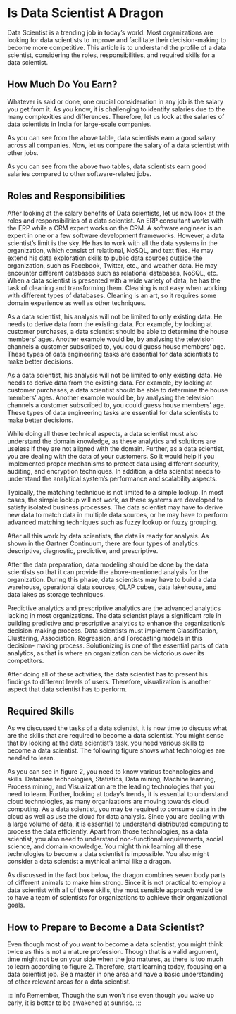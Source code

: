 # Is Data Scientist A Dragon

Data Scientist is a trending job in today’s world. Most
organizations are looking for data scientists to improve
and facilitate their decision-making to become more
competitive. This article is to understand the profile of
a data scientist, considering the roles, responsibilities,
and required skills for a data scientist.

## How Much Do You Earn?

Whatever is said or done, one crucial consideration
in any job is the salary you get from it. As you know,
it is challenging to identify salaries due to the many
complexities and differences. Therefore, let us look at
the salaries of data scientists in India for large-scale
companies.

As you can see from the above table, data scientists
earn a good salary across all companies. Now, let us
compare the salary of a data scientist with other jobs.

As you can see from the above two tables, data
scientists earn good salaries compared to other software-related jobs.

## Roles and Responsibilities

After looking at the salary benefits of Data scientists,
let us now look at the roles and responsibilities of a data
scientist. An ERP consultant works with the ERP while a
CRM expert works on the CRM. A software engineer is an
expert in one or a few software development frameworks.
However, a data scientist’s limit is the sky. He has to
work with all the data systems in the organization, which
consist of relational, NoSQL, and text files. He may
extend his data exploration skills to public data sources
outside the organization, such as Facebook, Twitter,
etc., and weather data. He may encounter different
databases such as relational databases, NoSQL, etc.
When a data scientist is presented with a wide variety of
data, he has the task of cleaning and transforming them.
Cleaning is not easy when working with different types
of databases. Cleaning is an art, so it requires some
domain experience as well as other techniques.

As a data scientist, his analysis will not be limited
to only existing data. He needs to derive data from
the existing data. For example, by looking at customer
purchases, a data scientist should be able to determine
the house members’ ages. Another example would
be, by analysing the television channels a customer
subscribed to, you could guess house members’ age.
These types of data engineering tasks are essential for
data scientists to make better decisions.

As a data scientist, his analysis will not be limited
to only existing data. He needs to derive data from
the existing data. For example, by looking at customer
purchases, a data scientist should be able to determine
the house members’ ages. Another example would
be, by analysing the television channels a customer
subscribed to, you could guess house members’ age.
These types of data engineering tasks are essential for
data scientists to make better decisions.

While doing all these technical
aspects, a data scientist must
also understand the domain
knowledge, as these analytics
and solutions are useless if they
are not aligned with the domain.
Further, as a data scientist,
you are dealing with the data
of your customers. So it would
help if you implemented proper
mechanisms to protect data
using different security, auditing,
and encryption techniques. In
addition, a data scientist needs
to understand the analytical
system’s
performance
and
scalability aspects.

Typically, the matching technique is not limited to
a simple lookup. In most cases, the simple lookup will
not work, as these systems are developed to satisfy
isolated business processes. The data scientist may
have to derive new data to match data in multiple data
sources, or he may have to perform advanced matching
techniques such as fuzzy lookup or fuzzy grouping.

After all this work by data scientists, the data is ready
for analysis. As shown in the Gartner Continuum, there
are four types of analytics: descriptive, diagnostic,
predictive, and prescriptive.

After the data preparation, data modeling should be
done by the data scientists so that it can provide the
above-mentioned analysis for the organization. During
this phase, data scientists may have to build a data
warehouse, operational data sources, OLAP cubes, data
lakehouse, and data lakes as storage techniques.

Predictive analytics and prescriptive analytics are
the advanced analytics lacking in most organizations.
The data scientist plays a significant role in building
predictive and prescriptive analytics to enhance the
organization’s decision-making process. Data scientists
must implement Classification, Clustering, Association,
Regression, and Forecasting models in this decision-
making process. Solutionizing is one of the essential
parts of data analytics, as that is where an organization
can be victorious over its competitors.

After doing all of these activities, the data scientist
has to present his findings to different levels of users.
Therefore, visualization is another aspect that data
scientist has to perform.

## Required Skills

As we discussed the tasks of a data scientist, it is
now time to discuss what are the skills that are required
to become a data scientist. You might sense that by
looking at the data scientist’s task, you need various
skills to become a data scientist. The following figure
shows what technologies are needed to learn.

As you can see in figure 2, you need to know
various technologies and skills. Database technologies,
Statistics, Data mining, Machine learning, Process
mining, and Visualization are the leading technologies
that you need to learn. Further, looking at today’s trends,
it is essential to understand cloud technologies, as many
organizations are moving towards cloud computing. As
a data scientist, you may be required to consume data in the cloud as well as use the cloud for data analysis. Since
you are dealing with a large volume of data, it is essential
to understand distributed computing to process the
data efficiently. Apart from those technologies, as a data
scientist, you also need to understand non-functional
requirements, social science, and domain knowledge.
You might think learning all these technologies to
become a data scientist is impossible. You also might
consider a data scientist a mythical animal like a dragon.

As discussed in the fact box below, the dragon
combines seven body parts of different animals to
make him strong. Since it is not practical to employ a
data scientist with all of these skills, the most sensible
approach would be to have a team of scientists for
organizations to achieve their organizational goals.

## How to Prepare to Become a Data Scientist?

Even though most of you want to become a data
scientist, you might think twice as this is not a mature
profession. Though that is a valid argument, time might
not be on your side when the job matures, as there is
too much to learn according to figure 2. Therefore, start
learning today, focusing on a data scientist job. Be a
master in one area and have a basic understanding of
other relevant areas for a data scientist.

::: info Remember,
Though the sun won’t rise even though you wake
up early, it is better to be awakened at sunrise.
:::
